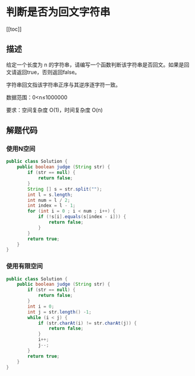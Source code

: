 # 判断是否为回文字符串
[[toc]]
## 描述
给定一个长度为 n 的字符串，请编写一个函数判断该字符串是否回文。如果是回文请返回true，否则返回false。

字符串回文指该字符串正序与其逆序逐字符一致。

数据范围：0<n≤1000000

要求：空间复杂度 O(1)，时间复杂度 O(n)

## 解题代码
### 使用N空间
```java
public class Solution {
    public boolean judge (String str) {
        if (str == null) {
            return false;
        }
        String [] s = str.split("");
        int l = s.length;
        int num = l / 2;
        int index = l - 1;
        for (int i = 0 ; i < num ; i++) {
            if (!s[i].equals(s[index - i])) {
                return false;
            }
        }
        return true;
    }
}
```
### 使用有限空间
```java
public class Solution {
    public boolean judge (String str) {
        if (str == null) {
            return false;
        }
        int i = 0;
        int j = str.length() -1;
        while (i < j) {
            if (str.charAt(i) != str.charAt(j)) {
                return false;
            }
            i++;
            j--;
        }
        return true;
    }
}
```
